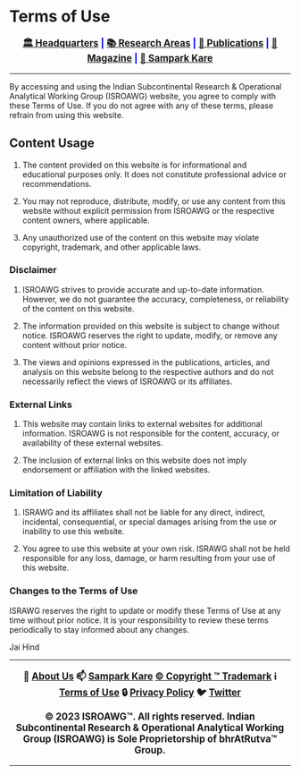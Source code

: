 # **Terms of Use**

<div align="center" style="font-weight: bold; font-size: larger; color: #0000ff;">

[🏛️ Headquarters](../home.md) | [📚 Research Areas](research.md) | [📝 Publications](../publication/publications.md) | [📰 Magazine](../magazine/magazine.md) | [📮 Sampark Kare](sampark.md)

</div>

___

By accessing and using the Indian Subcontinental Research & Operational Analytical Working Group (ISROAWG) website, you agree to comply with these Terms of Use. If you do not agree with any of these terms, please refrain from using this website.

## Content Usage

1. The content provided on this website is for informational and educational purposes only. It does not constitute professional advice or recommendations.

2. You may not reproduce, distribute, modify, or use any content from this website without explicit permission from ISROAWG or the respective content owners, where applicable.

3. Any unauthorized use of the content on this website may violate copyright, trademark, and other applicable laws.

### Disclaimer

1. ISROAWG strives to provide accurate and up-to-date information. However, we do not guarantee the accuracy, completeness, or reliability of the content on this website.

2. The information provided on this website is subject to change without notice. ISROAWG reserves the right to update, modify, or remove any content without prior notice.

3. The views and opinions expressed in the publications, articles, and analysis on this website belong to the respective authors and do not necessarily reflect the views of ISROAWG or its affiliates.

### External Links

1. This website may contain links to external websites for additional information. ISROAWG is not responsible for the content, accuracy, or availability of these external websites.

2. The inclusion of external links on this website does not imply endorsement or affiliation with the linked websites.

### Limitation of Liability

1. ISRAWG and its affiliates shall not be liable for any direct, indirect, incidental, consequential, or special damages arising from the use or inability to use this website.

2. You agree to use this website at your own risk. ISRAWG shall not be held responsible for any loss, damage, or harm resulting from your use of this website.

### Changes to the Terms of Use

ISRAWG reserves the right to update or modify these Terms of Use at any time without prior notice. It is your responsibility to review these terms periodically to stay informed about any changes.

Jai Hind

___

<div align="center" style="font-weight: bold; font-size: larger;">

📝 [About Us](about.md) 📫 [Sampark Kare](sampark.md) [© Copyright ™️ Trademark](copyright&trademark.md) ℹ️ [Terms of Use](termsofuse.md) 🔒 [Privacy Policy](privacy&policy.md) 🐦 [Twitter](https://twitter.com/ISROAWG)

© 2023 ISROAWG™️. All rights reserved.
Indian Subcontinental Research & Operational Analytical Working Group (ISROAWG) is Sole Proprietorship of bhrAtRutva™️ Group.

</div>

___
